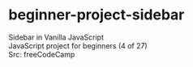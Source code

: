 # beginner-project-sidebar
 Sidebar in Vanilla JavaScript </br>
 JavaScript project for beginners (4 of 27) </br>
 Src: freeCodeCamp </br>
